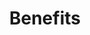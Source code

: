 ---
title: Benefits
content:
  items:
    -  '@page.self': '/overview'
    -  '@page.self': '/documentation'
    -  '@page.self': '/community'
    -  '@page.self': '/news'
    -  '@page.self': '/events'
subnav:
  items:
    -  '@page': '/overview'
---